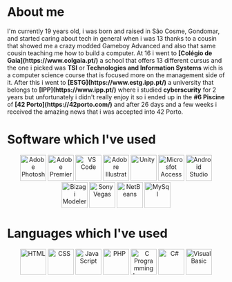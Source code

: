 <h1>About me</h1>
I'm currently 19 years old, i was born and raised in São Cosme, Gondomar, and started caring about tech in general when i was 13 thanks to a cousin that showed me a crazy modded Gameboy Advanced and also that same cousin teaching me how to build a computer. At 16 i went to <b>[Colégio de Gaia](https://www.colgaia.pt/)</b> a school that offers 13 different cursus and the one i picked was <b>TSI</b> or <b>Technologies and Information Systems</b> wich is a computer science course that is focused more on the management side of it. After this i went to <b>[ESTG](https://www.estg.ipp.pt/)</b> a university that belongs to <b>[IPP](https://www.ipp.pt/)</b> where i studied <b>cyberscurity</b> for 2 years but unfortunately i didn't really enjoy it so i ended up in the <b>#6 Piscine</b> of <b>[42 Porto](https://42porto.com/)</b> and after 26 days and a few weeks i received the amazing news that i was accepted into 42 Porto.

<!---
<h1>42 Stats</h1>
<div align=center>
	<a href="https://github.com/oakoudad/badge42"><img src="https://badge.mediaplus.ma/black/mloureir?1337Badge=off&42Network=off&UM6P=off" alt="mloureir's 42 stats" /></a>
</div>
-->

<h1>Software which I've used</h1>
<div align=center>
	<img src="https://i.imgur.com/pIhTCdz.png" height="60px" width="60px" alt="Adobe Photoshop">
	<img src="https://i.imgur.com/xnwYLGb.png" height="60px" width="60px" alt="Adobe Premier">
	<img src="https://i.imgur.com/XfszNHI.png" height="60px" widht="60px" alt="VS Code">
	<img src="https://i.imgur.com/47xqH7G.png" height="60px" width="60px" alt="Adobre Illustrator">
	<img src="https://i.imgur.com/5EzKSc9.png" height="60px" widht="60px" alt="Unity">
	<img src="https://i.imgur.com/ZcMgjXx.png" height="60px" width="60px" alt="Microsfot Access">
	<img src="https://i.imgur.com/L1Ctah8.png" height="60px" widht="60px" alt="Android Studio">
	<img src="https://i.imgur.com/ZH5f340.png" height="60px" widht="60px" alt="Bizagi Modeler">
	<img src="https://i.imgur.com/NnAsmRZ.png" height="60px" widht="60px" alt="Sony Vegas">
	<img src="https://i.imgur.com/1cfwQXT.png" height="60px" widht="60px" alt="NetBeans">
	<img src="https://i.imgur.com/L33kABd.png" height="60px" width="60px" alt="MySql">
</div>




<h1>Languages which I've used</h1>
<div align=center>
	<img src="https://i.imgur.com/7hV9Srr.png" height="60px" widht="60px" alt="HTML">
	<img src="https://i.imgur.com/iqOao8J.png" height="60px" widht="60px" alt="CSS">
	<img src="https://i.imgur.com/aB5DEmF.png" height="60px" widht="60px" alt="JavaScript">
	<img src="https://i.imgur.com/0h2aN29.png" height="60px" widht="60px" alt="PHP">
	<img src="https://i.imgur.com/czkOAdp.png" height="60px" widht="60px" alt="C Programming Language">
	<img src="https://i.imgur.com/cmz7I4b.png" height="60px" widht="60px" alt="C#">
	<img src="https://i.imgur.com/S73AzGX.png" height="60px" widht="60px" alt="Visual Basic">
</div>

